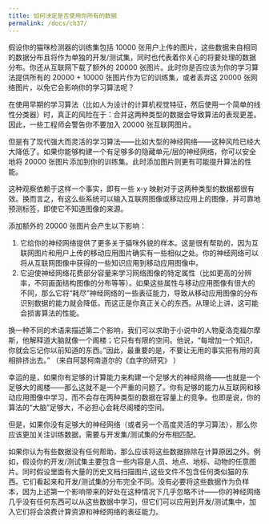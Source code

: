 ```yaml
---
title: 如何决定是否使用你所有的数据
permalink: /docs/ch37/
---
```


假设你的猫咪检测器的训练集包括 10000 张用户上传的图片，这些数据来自相同的数据分布且将作为单独的开发/测试集，同时也代表着你关心的将要处理的数据分布。你还从互联网下载了额外的 20000 张图片。此时你是否应该为你的学习算法提供所有的 20000 + 10000 张图片作为它的训练集，或者丢弃这 20000 张网络图片，以免它会影响你的学习算法呢？

在使用早期的学习算法（比如人为设计的计算机视觉特征，然后使用一个简单的线性分类器）时，真正的风险在于：合并这两种类型的数据会导致算法的表现更差。因此，一些工程师会警告你不要加入 20000 张互联网图片。 

但是有了现代强大而灵活的学习算法——比如大型的神经网络——这种风险已经大大降低了。如果你能够构建一个有足够多的隐藏单元/层的神经网络，你可以安全地将 20000 张图片添加到你的训练集。此时添加图片则更有可能提升算法的性能。

这种观察依赖于这样一个事实，即有一些 x-y 映射对于这两种类型的数据都很有效。换而言之，有这么些系统可以输入互联网图像或移动应用上的图像，并可靠地预测标签，即使它不知道图像的来源。

添加额外的 20000 张图片会产生以下影响：

1. 它给你的神经网络提供了更多关于猫咪外貌的样本。这是很有帮助的，因为互联网图片和用户上传的移动应用图片确实有一些相似之处。你的神经网络可以将从互联网图像中获得的一些知识应用到移动应用图像中。
2. 它迫使神经网络花费部分容量来学习网络图像的特定属性（比如更高的分辨率，不同画面结构图像的分布等等）。如果这些属性与移动应用图像有很大的不同，那么它将“耗尽”神经网络的一些表征能力，导致从移动应用图像的分布识别数据的能力就会降低，而这正是你真正关心的东西。从理论上讲，这可能会损害算法的性能。

换一种不同的术语来描述第二个影响，我们可以求助于小说中的人物夏洛克福尔摩斯，他解释道大脑就像一个阁楼；它只有有限的空间。他说，“每增加一个知识，你就会忘记你以前知道的东西。”因此，最重要的是，不要让无用的事实把有用的真相排挤出去。” （来自阿瑟柯南道尔的《血字的研究》 ）

幸运的是，如果你有足够的计算能力来构建一个足够大的神经网络——也就是一个足够大的阁楼——那么这就不是一个严重的问题了。你有足够的能力从互联网和移动应用图像中学习，而不会存在两种类型的数据在容量上的竞争。也即是说，你的算法的“大脑”足够大，不必担心会耗尽阁楼的空间。 

但是，如果你没有足够大的神经网络（或者另一个高度灵活的学习算法），那么你应该更加关注训练数据，需要与开发集/测试集的分布相匹配。

如果你认为有些数据没有任何帮助，那么应该将这些数据排除在计算原因之外。例如，假设你的开发/测试集主要包含一些内容是人员、地点、地标、动物的任意图片。同时假设里面有大量的历史文档扫描图片,这些文件不包含任何类似猫的东西。它们看起来和开发/测试集的分布完全不同。没有必要将这些数据作为负样本，因为上述第一个影响带来的好处在这种情况下几乎忽略不计——你的神经网络几乎没有任何东西可以从这些数据中学习，但它们可以应用到开发/测试集中，加入它们将会浪费计算资源和神经网络的表征能力。 